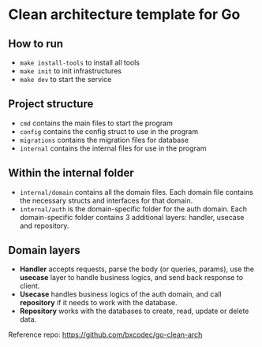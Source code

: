 # Clean architecture template for Go

## How to run
- `make install-tools` to install all tools
- `make init` to init infrastructures
- `make dev` to start the service

## Project structure
- `cmd` contains the main files to start the program
- `config` contains the config struct to use in the program
- `migrations` contains the migration files for database
- `internal` contains the internal files for use in the program

## Within the internal folder
- `internal/domain` contains all the domain files. Each domain file contains the necessary structs and interfaces for that domain.
- `internal/auth` is the domain-specific folder for the auth domain. Each domain-specific folder contains 3 additional layers: handler, usecase and repository.

## Domain layers
- **Handler** accepts requests, parse the body (or queries, params), use the **usecase** layer to handle business logics, and send back response to client.
- **Usecase** handles business logics of the auth domain, and call **repository** if it needs to work with the database.
- **Repository** works with the databases to create, read, update or delete data.

Reference repo: https://github.com/bxcodec/go-clean-arch
